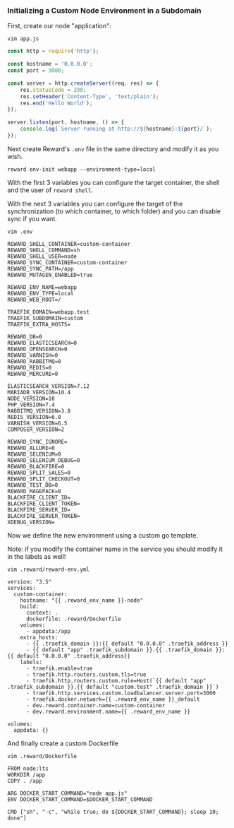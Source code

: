 ### Initializing a Custom Node Environment in a Subdomain

First, create our node "application":

`vim app.js`

```javascript
const http = require('http');

const hostname = '0.0.0.0';
const port = 3000;

const server = http.createServer((req, res) => {
    res.statusCode = 200;
    res.setHeader('Content-Type', 'text/plain');
    res.end('Hello World');
});

server.listen(port, hostname, () => {
    console.log(`Server running at http://${hostname}:${port}/`);
});
```

Next create Reward's `.env` file in the same directory and modify it as you wish.

```
reward env-init webapp --environment-type=local
```

With the first 3 variables you can configure the target
container, the shell and the user of `reward shell`.

With the next 3 variables you can configure the target of the synchronization (to which container, to which folder) and
you can disable sync if you want.

`vim .env`

```
REWARD_SHELL_CONTAINER=custom-container
REWARD_SHELL_COMMAND=sh
REWARD_SHELL_USER=node
REWARD_SYNC_CONTAINER=custom-container
REWARD_SYNC_PATH=/app
REWARD_MUTAGEN_ENABLED=true

REWARD_ENV_NAME=webapp
REWARD_ENV_TYPE=local
REWARD_WEB_ROOT=/

TRAEFIK_DOMAIN=webapp.test
TRAEFIK_SUBDOMAIN=custom
TRAEFIK_EXTRA_HOSTS=

REWARD_DB=0
REWARD_ELASTICSEARCH=0
REWARD_OPENSEARCH=0
REWARD_VARNISH=0
REWARD_RABBITMQ=0
REWARD_REDIS=0
REWARD_MERCURE=0

ELASTICSEARCH_VERSION=7.12
MARIADB_VERSION=10.4
NODE_VERSION=10
PHP_VERSION=7.4
RABBITMQ_VERSION=3.8
REDIS_VERSION=6.0
VARNISH_VERSION=6.5
COMPOSER_VERSION=2

REWARD_SYNC_IGNORE=
REWARD_ALLURE=0
REWARD_SELENIUM=0
REWARD_SELENIUM_DEBUG=0
REWARD_BLACKFIRE=0
REWARD_SPLIT_SALES=0
REWARD_SPLIT_CHECKOUT=0
REWARD_TEST_DB=0
REWARD_MAGEPACK=0
BLACKFIRE_CLIENT_ID=
BLACKFIRE_CLIENT_TOKEN=
BLACKFIRE_SERVER_ID=
BLACKFIRE_SERVER_TOKEN=
XDEBUG_VERSION=

```

Now we define the new environment using a custom go template.

Note: if you modify the container name in the service you
should modify it in the labels as well!

`vim .reward/reward-env.yml`

```
version: "3.5"
services:
  custom-container:
    hostname: "{{ .reward_env_name }}-node"
    build:
      context: .
      dockerfile: .reward/Dockerfile
    volumes:
      - appdata:/app
    extra_hosts:
      - {{ .traefik_domain }}:{{ default "0.0.0.0" .traefik_address }}
      - {{ default "app" .traefik_subdomain }}.{{ .traefik_domain }}:{{ default "0.0.0.0" .traefik_address}}
    labels:
      - traefik.enable=true
      - traefik.http.routers.custom.tls=true
      - traefik.http.routers.custom.rule=Host(`{{ default "app" .traefik_subdomain }}.{{ default "custom.test" .traefik_domain }}`)
      - traefik.http.services.custom.loadbalancer.server.port=3000
      - traefik.docker.network={{ .reward_env_name }}_default
      - dev.reward.container.name=custom-container
      - dev.reward.environment.name={{ .reward_env_name }}

volumes:
  appdata: {}

```

And finally create a custom Dockerfile

`vim .reward/Dockerfile`

```
FROM node:lts
WORKDIR /app
COPY . /app

ARG DOCKER_START_COMMAND="node app.js"
ENV DOCKER_START_COMMAND=$DOCKER_START_COMMAND

CMD ["sh", "-c", "while true; do ${DOCKER_START_COMMAND}; sleep 10; done"]
```